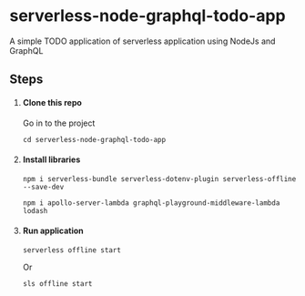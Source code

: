 # serverless-node-graphql-todo-app
A simple TODO application of serverless application using NodeJs and GraphQL 

## Steps

1. #### Clone this repo
    Go in to the project
    
    `cd serverless-node-graphql-todo-app`
2. #### Install libraries
    `npm i serverless-bundle serverless-dotenv-plugin serverless-offline --save-dev`

    `npm i apollo-server-lambda graphql-playground-middleware-lambda lodash`
    
3. #### Run application
    `serverless offline start`
    
    Or
    
    `sls offline start`
